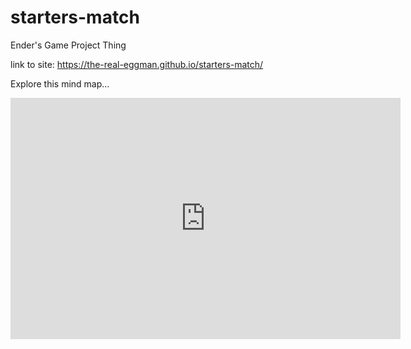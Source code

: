 # starters-match
Ender's Game Project Thing

link to site: https://the-real-eggman.github.io/starters-match/

Explore this mind map...

<iframe width="623.5" height="385.5" seamless frameborder="0" scrolling="no" src="https://atlas.mindmup.com/2022/02/a8fc6bd0948c11ec89fbfbd0bd7dad0f/ender_s_game_test/index.html"></iframe>
